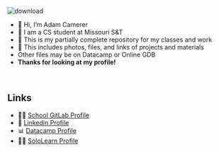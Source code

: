 ![download](https://user-images.githubusercontent.com/91383782/211970799-63c3a5bb-5070-4d71-ba93-727d3deef544.jpg)


- 👋 Hi, I’m Adam Camerer
- 🏫 I am a CS student at Missouri S&T
- 🥛 This is my partially complete repository for my classes and work
- 📁 This includes photos, files, and links of projects and materials
- Other files may be on Datacamp or Online GDB<br/>
- __Thanks for looking at my profile!__
<br/>

## Links
- 👨‍💻 [School GitLab Profile](https://git-classes.mst.edu/ajc3xc)
- 🤝 [Linkedin Profile](https://www.linkedin.com/in/adam-camerer-0ab453251/)
- 📊 [Datacamp Profile](https://www.datacamp.com/profile/dradamawsome)
- 🚶‍♂️ [SoloLearn Profile](https://www.sololearn.com/profile/12127403)

<!---
ajc3xc/ajc3xc is a ✨ special ✨ repository because its `README.md` (this file) appears on your GitHub profile.
You can click the Preview link to take a look at your changes.
--->
